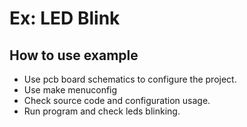 # Ex: LED Blink

## How to use example

* Use pcb board schematics to configure the project.
* Use make menuconfig 
* Check source code and configuration usage.
* Run program and check leds blinking.